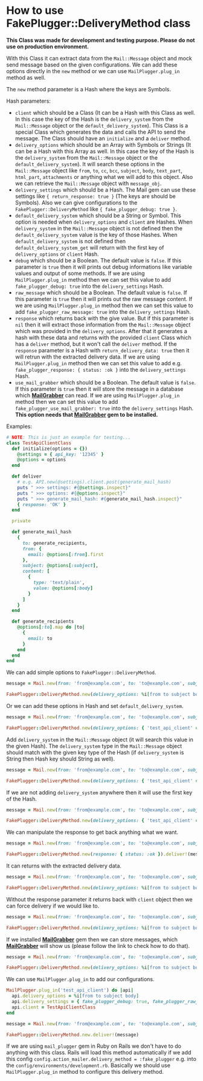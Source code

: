 # How to use FakePlugger::DeliveryMethod class

**This Class was made for development and testing purpose. Please do not use on production environment.**

With this Class it can extract data from the `Mail::Message` object and mock send message based on the given configurations. We can add these options directly in the `new` method or we can use `MailPlugger.plug_in` method as well.

The `new` method parameter is a Hash where the keys are Symbols.

Hash parameters:
- `client` which should be a Class (It can be a Hash with this Class as well. In this case the key of the Hash is the `delivery_system` from the `Mail::Message` object or the `default_delivery_system`). This Class is a special Class which generates the data and calls the API to send the message. The Class should have an `initialize` and a `deliver` method.
- `delivery_options` which should be an Array with Symbols or Strings (It can be a Hash with this Array as well. In this case the key of the Hash is the `delivery_system` from the `Mail::Message` object or the `default_delivery_system`). It will search these options in the `Mail::Message` object like `from`, `to`, `cc`, `bcc`, `subject`, `body`, `text_part`, `html_part`, `attachments` or anything what we will add to this object. Also we can retrieve the `Mail::Message` object with `message_obj`.
- `delivery_settings` which should be a Hash. The Mail gem can use these settings like `{ return_response: true }` (The keys are should be Symbols). Also we can give configurations to the `FakePlugger::DeliveryMethod` like `{ fake_plugger_debug: true }`.
- `default_delivery_system` which should be a String or Symbol. This option is needed when `delivery_options` and `client` are Hashes. When `delivery_system` in the `Mail::Message` object is not defined then the `default_delivery_system` value is the key of those Hashes. When `default_delivery_system` is not defined then `default_delivery_system_get` will return with the first key of `delivery_options` or `client` Hash.
- `debug` which should be a Boolean. The default value is `false`. If this parameter is `true` then it will prints out debug informations like variable values and output of some methods. If we are using `MailPlugger.plug_in` method then we can set this value to add `fake_plugger_debug: true` into the `delivery_settings` Hash.
- `raw_message` which should be a Boolean. The default value is `false`. If this parameter is `true` then it will prints out the raw message content. If we are using `MailPlugger.plug_in` method then we can set this value to add `fake_plugger_raw_message: true` into the `delivery_settings` Hash.
- `response` which returns back with the give value. But if this parameter is `nil` then it will extract those information from the `Mail::Message` object which was provided in the `delivery_options`. After that it generates a hash with these data and returns with the provided `client` Class which has a `deliver` method, but it won't call the `deliver` method. If the `response` parameter is a Hash with `return_delivery_data: true` then it will retrun with the extracted delivery data. If we are using `MailPlugger.plug_in` method then we can set this value to add e.g. `fake_plugger_response: { status: :ok }` into the `delivery_settings` Hash.
- `use_mail_grabber` which should be a Boolean. The default value is `false`. If this parameter is `true` then it will store the message in a database which **[MailGrabber](https://github.com/MailToolbox/mail_grabber)** can read. If we are using `MailPlugger.plug_in` method then we can set this value to add `fake_plugger_use_mail_grabber: true` into the `delivery_settings` Hash. **This option needs that [MailGrabber](https://github.com/MailToolbox/mail_grabber) gem to be installed.**

Examples:

```ruby
# NOTE: This is just an example for testing...
class TestApiClientClass
  def initialize(options = {})
    @settings = { api_key: '12345' }
    @options = options
  end

  def deliver
    # e.g. API.new(@settings).client.post(generate_mail_hash)
    puts " >>> settings: #{@settings.inspect}"
    puts " >>> options: #{@options.inspect}"
    puts " >>> generate_mail_hash: #{generate_mail_hash.inspect}"
    { response: 'OK' }
  end

  private

  def generate_mail_hash
    {
      to: generate_recipients,
      from: {
        email: @options[:from].first
      },
      subject: @options[:subject],
      content: [
        {
          type: 'text/plain',
          value: @options[:body]
        }
      ]
    }
  end

  def generate_recipients
    @options[:to].map do |to|
      {
        email: to
      }
    end
  end
end
```

We can add simple options to `FakePlugger::DeliveryMethod`.

```ruby
message = Mail.new(from: 'from@example.com', to: 'to@example.com', subject: 'Test email', body: 'Test email body')

FakePlugger::DeliveryMethod.new(delivery_options: %i[from to subject body], client: TestApiClientClass, debug: true, raw_message: true).deliver!(message)
```

Or we can add these options in Hash and set `default_delivery_system`.

```ruby
message = Mail.new(from: 'from@example.com', to: 'to@example.com', subject: 'Test email', body: 'Test email body')

FakePlugger::DeliveryMethod.new(delivery_options: { 'test_api_client' => %i[from to subject body] }, client: { 'test_api_client' => TestApiClientClass }, default_delivery_system: 'test_api_client', debug: true, raw_message: true).deliver!(message)
```

Add `delivery_system` in the `Mail::Message` object (it will search this value in the given Hash). The `delivery_system` type in the `Mail::Message` object should match with the given key type of the Hash (if `delivery_system` is String then Hash key should String as well).

```ruby
message = Mail.new(from: 'from@example.com', to: 'to@example.com', subject: 'Test email', body: 'Test email body', delivery_system: 'test_api_client')

FakePlugger::DeliveryMethod.new(delivery_options: { 'test_api_client' => %i[from to subject body] }, client: { 'test_api_client' => TestApiClientClass }, debug: true, raw_message: true).deliver!(message)
```

If we are not adding `delivery_system` anywhere then it will use the first key of the Hash.

```ruby
message = Mail.new(from: 'from@example.com', to: 'to@example.com', subject: 'Test email', body: 'Test email body')

FakePlugger::DeliveryMethod.new(delivery_options: { 'test_api_client' => %i[from to subject body] }, client: { 'test_api_client' => TestApiClientClass }, debug: true, raw_message: true).deliver!(message)
```

We can manipulate the response to get back anything what we want.

```ruby
message = Mail.new(from: 'from@example.com', to: 'to@example.com', subject: 'Test email', body: 'Test email body')

FakePlugger::DeliveryMethod.new(response: { status: :ok }).deliver!(message)
```

It can returns with the extracted delivery data.

```ruby
message = Mail.new(from: 'from@example.com', to: 'to@example.com', subject: 'Test email', body: 'Test email body')

FakePlugger::DeliveryMethod.new(delivery_options: %i[from to subject body], response: { return_delivery_data: :true }).deliver!(message)
```

Without the response parameter it returns back with `client` object then we can force delivery if we would like to.

```ruby
message = Mail.new(from: 'from@example.com', to: 'to@example.com', subject: 'Test email', body: 'Test email body')

FakePlugger::DeliveryMethod.new(delivery_options: %i[from to subject body], client: TestApiClientClass).deliver!(message).deliver
```

If we installed **[MailGrabber](https://github.com/MailToolbox/mail_grabber#usage)** gem then we can store messages, which **[MailGrabber](https://github.com/MailToolbox/mail_grabber#usage)** will show us (please follow the link to check how to do that).

```ruby
message = Mail.new(from: 'from@example.com', to: 'to@example.com', subject: 'Test email', body: 'Test email body')

FakePlugger::DeliveryMethod.new(delivery_options: %i[from to subject body], client: TestApiClientClass, use_mail_grabber: true).deliver!(message)
```

We can use `MailPlugger.plug_in` to add our configurations.

```ruby
MailPlugger.plug_in('test_api_client') do |api|
  api.delivery_options = %i[from to subject body]
  api.delivery_settings = { fake_plugger_debug: true, fake_plugger_raw_message: true, fake_plugger_use_mail_grabber: true }
  api.client = TestApiClientClass
end

message = Mail.new(from: 'from@example.com', to: 'to@example.com', subject: 'Test email', body: 'Test email body')

FakePlugger::DeliveryMethod.new.deliver!(message)
```

If we are using `mail_plugger` gem in Ruby on Rails we don't have to do anything with this class. Rails will load this method automatically if we add this config `config.action_mailer.delivery_method = :fake_plugger` e.g. into the `config/environments/development.rb`. Basically we should use `MailPlugger.plug_in` method to configure this delivery method.
